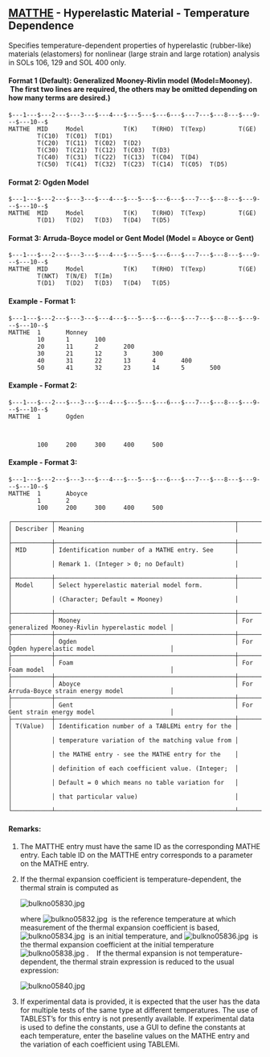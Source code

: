 ## [MATTHE](https://help.hexagonmi.com/bundle/MSC_Nastran_2022.4/page/Nastran_Combined_Book/qrg/bulkno/TOC.MATTHE.xhtml) - Hyperelastic Material - Temperature Dependence

Specifies temperature-dependent properties of hyperelastic (rubber-like) materials (elastomers) for nonlinear (large strain and large rotation) analysis in SOLs 106, 129 and SOL 400 only.

#### Format 1 (Default): Generalized Mooney-Rivlin model (Model=Mooney).  The first two lines are required, the others may be omitted depending on how many terms are desired.)

```nastran
$---1---$---2---$---3---$---4---$---5---$---6---$---7---$---8---$---9---$---10--$
MATTHE  MID     Model           T(K)    T(RHO)  T(Texp)         T(GE)           
        T(C10)  T(C01)  T(D1)                                                   
        T(C20)  T(C11)  T(C02)  T(D2)                                           
        T(C30)  T(C21)  T(C12)  T(C03)  T(D3)                                   
        T(C40)  T(C31)  T(C22)  T(C13)  T(C04)  T(D4)                           
        T(C50)  T(C41)  T(C32)  T(C23)  T(C14)  T(C05)  T(D5)                   
```
#### Format 2: Ogden Model

```nastran
$---1---$---2---$---3---$---4---$---5---$---6---$---7---$---8---$---9---$---10--$
MATTHE  MID     Model           T(K)    T(RHO)  T(Texp)         T(GE)           
        T(D1)   T(D2)   T(D3)   T(D4)   T(D5)                                   
```
#### Format 3: Arruda-Boyce model or Gent Model (Model = Aboyce or Gent)

```nastran
$---1---$---2---$---3---$---4---$---5---$---6---$---7---$---8---$---9---$---10--$
MATTHE  MID     Model           T(K)    T(RHO)  T(Texp)         T(GE)           
        T(NKT)  T(N/E)  T(Im)                                                   
        T(D1)   T(D2)   T(D3)   T(D4)   T(D5)                                   
```
#### Example - Format 1:

```nastran
$---1---$---2---$---3---$---4---$---5---$---6---$---7---$---8---$---9---$---10--$
MATTHE  1       Monney                                                          
        10      1       100                                                     
        20      11      2       200                                             
        30      21      12      3       300                                     
        40      31      22      13      4       400                             
        50      41      32      23      14      5       500                     
```
#### Example - Format 2:

```nastran
$---1---$---2---$---3---$---4---$---5---$---6---$---7---$---8---$---9---$---10--$
MATTHE  1       Ogden                                                           
                                                                                
                                                                                
                                                                                
        100     200     300     400     500                                     
```
#### Example - Format 3:

```nastran
$---1---$---2---$---3---$---4---$---5---$---6---$---7---$---8---$---9---$---10--$
MATTHE  1       Aboyce                                                          
        1       2                                                               
        100     200     300     400     500                                     
```
```text
┌───────────┬──────────────────────────────────────────────────┬──────────────────────────────────────────────────┐
│ Describer │ Meaning                                          │                                                  │
├───────────┼──────────────────────────────────────────────────┼──────────────────────────────────────────────────┤
│ MID       │ Identification number of a MATHE entry. See      │                                                  │
│           │ Remark 1. (Integer > 0; no Default)              │                                                  │
├───────────┼──────────────────────────────────────────────────┼──────────────────────────────────────────────────┤
│ Model     │ Select hyperelastic material model form.         │                                                  │
│           │ (Character; Default = Mooney)                    │                                                  │
├───────────┼──────────────────────────────────────────────────┼──────────────────────────────────────────────────┤
│           │ Mooney                                           │ For generalized Mooney-Rivlin hyperelastic model │
├───────────┼──────────────────────────────────────────────────┼──────────────────────────────────────────────────┤
│           │ Ogden                                            │ For Ogden hyperelastic model                     │
├───────────┼──────────────────────────────────────────────────┼──────────────────────────────────────────────────┤
│           │ Foam                                             │ For Foam model                                   │
├───────────┼──────────────────────────────────────────────────┼──────────────────────────────────────────────────┤
│           │ Aboyce                                           │ For Arruda-Boyce strain energy model             │
├───────────┼──────────────────────────────────────────────────┼──────────────────────────────────────────────────┤
│           │ Gent                                             │ For Gent strain energy model                     │
├───────────┼──────────────────────────────────────────────────┼──────────────────────────────────────────────────┤
│ T(Value)  │ Identification number of a TABLEMi entry for the │                                                  │
│           │ temperature variation of the matching value from │                                                  │
│           │ the MATHE entry - see the MATHE entry for the    │                                                  │
│           │ definition of each coefficient value. (Integer;  │                                                  │
│           │ Default = 0 which means no table variation for   │                                                  │
│           │ that particular value)                           │                                                  │
└───────────┴──────────────────────────────────────────────────┴──────────────────────────────────────────────────┘
```
#### Remarks:

1. The MATTHE entry must have the same ID as the corresponding MATHE entry. Each table ID on the MATTHE entry corresponds to a parameter on the MATHE entry.

2. If the thermal expansion coefficient is temperature-dependent, the thermal strain is computed as

     ![bulkno05830.jpg](https://help-be.hexagonmi.com/bundle/MSC_Nastran_2022.4/page/Nastran_Combined_Book/qrg/bulkno/../../../assets/bulkno05830.jpg?_LANG=enus)  

     where  ![bulkno05832.jpg](https://help-be.hexagonmi.com/bundle/MSC_Nastran_2022.4/page/Nastran_Combined_Book/qrg/bulkno/../../../assets/bulkno05832.jpg?_LANG=enus)  is the reference temperature at which measurement of the thermal expansion coefficient is based,  ![bulkno05834.jpg](https://help-be.hexagonmi.com/bundle/MSC_Nastran_2022.4/page/Nastran_Combined_Book/qrg/bulkno/../../../assets/bulkno05834.jpg?_LANG=enus)  is an initial temperature, and  ![bulkno05836.jpg](https://help-be.hexagonmi.com/bundle/MSC_Nastran_2022.4/page/Nastran_Combined_Book/qrg/bulkno/../../../assets/bulkno05836.jpg?_LANG=enus)  is the thermal expansion coefficient at the initial temperature  ![bulkno05838.jpg](https://help-be.hexagonmi.com/bundle/MSC_Nastran_2022.4/page/Nastran_Combined_Book/qrg/bulkno/../../../assets/bulkno05838.jpg?_LANG=enus) .    If the thermal expansion is not temperature-dependent, the thermal strain expression is reduced to the usual expression:

     ![bulkno05840.jpg](https://help-be.hexagonmi.com/bundle/MSC_Nastran_2022.4/page/Nastran_Combined_Book/qrg/bulkno/../../../assets/bulkno05840.jpg?_LANG=enus)  

3. If experimental data is provided, it is expected that the user has the data for multiple tests of the same type at different temperatures. The use of TABLEST’s for this entry is not presently available. If experimental data is used to define the constants, use a GUI to define the constants at each temperature, enter the baseline values on the MATHE entry and the variation of each coefficient using TABLEMi.

